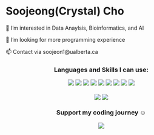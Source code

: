 <h1>Soojeong(Crystal) Cho</h1>
<p>👀 I’m interested in Data Anaylsis, Bioinformatics, and AI<p>
<p>💞️ I’m looking for more programming experience</p>
<p>📫 Contact via soojeon1@ualberta.ca</p>

<!---
crystal11111/crystal11111 is a ✨ special ✨ repository because its `README.md` (this file) appears on your GitHub profile.
You can click the Preview link to take a look at your changes.
--->
<h3 align="center">Languages and Skills I can use:</h3>

<div align="center">
	<img src="https://img.shields.io/badge/Python-3776AB?style=flat&logo=Python&logoColor=white" />
	<img src="https://img.shields.io/badge/C-A8B9CC?style=flat&logo=C&logoColor=white" />
	<img src="https://img.shields.io/badge/Java-F7DF1E?style=flat&logo=Java&logoColor=white" />
	<img src="https://img.shields.io/badge/Kotlin-7F52FF?style=flat&logo=Kotlin&logoColor=white"/>
	<img src="https://img.shields.io/badge/HTML5-E34F26?style=flat&logo=HTML5&logoColor=white" />
	<img src="https://img.shields.io/badge/CSS3-1572B6?style=flat&logo=CSS3&logoColor=white" />
	<img src="https://img.shields.io/badge/JavaScript-F7DF1E?style=flat&logo=JavaScript&logoColor=white" />
	<img src="https://img.shields.io/badge/React-61DAFB?style=flat&logo=React&logoColor=white" />
	<img src="https://img.shields.io/badge/AndroidStudio-3DDC84?style=flat&logo=AndroidStudio&logoColor=white" />
</div>
<br>
<div align="center"><a href="https://solved.ac/profile/crystal031230"><img align="center" src =http://mazassumnida.wtf/api/v2/generate_badge?boj=crystal031230></a> <a href="https://github.com/crystal11111?tab=repositories"><img align="center" src =https://github-readme-stats.vercel.app/api/top-langs/?username=crystal11111&layout=compact&langs_count=8&exclude_repo=Data-Science-Projects, Digital_Image_Processing></a>
</div>

<h3 align = "center"> Support my coding journey ☺ </h3>
<div align="center">
	<a href="https://www.buymeacoffee.com/crystal1230"><img src="https://img.buymeacoffee.com/button-api/?text=Support my journey :)&emoji=🌱&slug=crystal1230&button_colour=abd1de&font_colour=000000&font_family=Arial&outline_colour=000000&coffee_colour=FFDD00" /></a>
</div>
